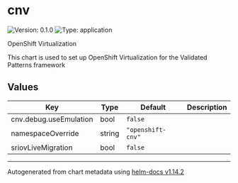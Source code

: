 # cnv

![Version: 0.1.0](https://img.shields.io/badge/Version-0.1.0-informational?style=flat-square) ![Type: application](https://img.shields.io/badge/Type-application-informational?style=flat-square)

OpenShift Virtualization

This chart is used to set up OpenShift Virtualization for the Validated Patterns framework

## Values

| Key | Type | Default | Description |
|-----|------|---------|-------------|
| cnv.debug.useEmulation | bool | `false` |  |
| namespaceOverride | string | `"openshift-cnv"` |  |
| sriovLiveMigration | bool | `false` |  |

----------------------------------------------
Autogenerated from chart metadata using [helm-docs v1.14.2](https://github.com/norwoodj/helm-docs/releases/v1.14.2)
